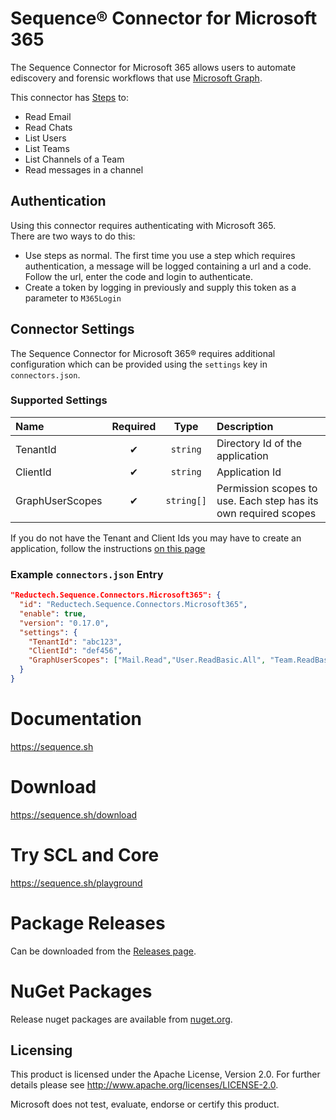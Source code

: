 # Sequence® Connector for Microsoft 365

The Sequence Connector for Microsoft 365 allows users to automate ediscovery
and forensic workflows that use [Microsoft Graph](https://docs.microsoft.com/en-us/graph/).

This connector has [Steps](https://sequence.sh/steps/Microsoft365) to:

- Read Email
- Read Chats
- List Users
- List Teams
- List Channels of a Team
- Read messages in a channel

## Authentication

Using this connector requires authenticating with Microsoft 365.  
There are two ways to do this:

- Use steps as normal. The first time you use a step which requires authentication, a message
  will be logged containing a url and a code. Follow the url, enter the code and login to authenticate.
- Create a token by logging in previously and supply this token as a parameter to `M365Login`

## Connector Settings

The Sequence Connector for Microsoft 365® requires additional configuration
which can be provided using the `settings` key in `connectors.json`.

### Supported Settings

| Name            | Required |    Type    | Description                                                     |
| :-------------- | :------: | :--------: | :-------------------------------------------------------------- |
| TenantId        |    ✔     |  `string`  | Directory Id of the application                                 |
| ClientId        |    ✔     |  `string`  | Application Id                                                  |
| GraphUserScopes |    ✔     | `string[]` | Permission scopes to use. Each step has its own required scopes |

If you do not have the Tenant and Client Ids you may have to create an application, follow the
instructions [on this page](https://docs.microsoft.com/en-us/graph/tutorials/dotnet?tabs=aad&tutorial-step=1)

### Example `connectors.json` Entry

```json
"Reductech.Sequence.Connectors.Microsoft365": {
  "id": "Reductech.Sequence.Connectors.Microsoft365",
  "enable": true,
  "version": "0.17.0",
  "settings": {
    "TenantId": "abc123",
    "ClientId": "def456",
    "GraphUserScopes": ["Mail.Read","User.ReadBasic.All", "Team.ReadBasic.All", "Chat.Read", "Channel.ReadBasic.All","ChannelMessage.Read.All"]
  }
}
```

# Documentation

https://sequence.sh

# Download

https://sequence.sh/download

# Try SCL and Core

https://sequence.sh/playground

# Package Releases

Can be downloaded from the [Releases page](https://gitlab.com/reductech/sequence/connectors/microsoft365/-/releases).

# NuGet Packages

Release nuget packages are available from [nuget.org](https://www.nuget.org/profiles/Sequence).

## Licensing

This product is licensed under the Apache License, Version 2.0.
For further details please see http://www.apache.org/licenses/LICENSE-2.0.

Microsoft does not test, evaluate, endorse or certify this product.
